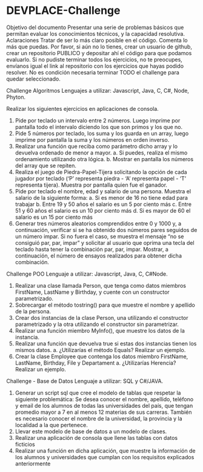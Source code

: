 # DEVPLACE-Challenge
Objetivo del documento
Presentar una serie de problemas básicos que permitan evaluar los conocimientos técnicos, y
la capacidad resolutiva.
Aclaraciones
Tratar de ser lo más claro posible en el código. Comenta lo más que puedas.
Por favor, si aún no lo tienes, crear un usuario de github, crear un repositorio PUBLICO y
depositar ahí el código para que podamos evaluarlo.
Si no pudiste terminar todos los ejercicios, no te preocupes, envíanos igual el link al repositorio
con los ejercicios que hayas podido resolver. No es condición necesaria terminar TODO el
challenge para quedar seleccionado.

Challenge Algoritmos
Lenguajes a utilizar: Javascript, Java, C, C#, Node, Phyton.

Realizar los siguientes ejercicios en aplicaciones de consola.
1. Pide por teclado un intervalo entre 2 números. Luego imprime por pantalla todo el
intervalo diciendo los que son primos y los que no.
2. Pide 5 números por teclado, los suma y los guarda en un array, luego imprime por
pantalla la suma y los números en orden inverso.
3. Realizar una función que reciba como parámetro dicho array y lo devuelva ordenado de
menor a mayor.
  a. Si puedes, realiza el mismo ordenamiento utilizando otra lógica.
  b. Mostrar en pantalla los números del array que se repiten.
4. Realiza el juego de Piedra-Papel-Tijera solicitando la opción de cada jugador por
teclado (‘P’ representa piedra - ‘A’ representa papel - ‘T’ representa tijera). Muestra por
pantalla quien fue el ganador.
5. Pide por teclado el nombre, edad y salario de una persona. Muestra el salario de la
siguiente forma:
  a. Si es menor de 16 no tiene edad para trabajar
  b. Entre 19 y 50 años el salario es un 5 por ciento más
  c. Entre 51 y 60 años el salario es un 10 por ciento más
  d. Si es mayor de 60 el salario es un 15 por ciento más
6. Generar tres números aleatorios comprendidos entre 0 y 1000 y, a continuación,
verificar si se ha obtenido dos números pares seguidos de un número impar. Si no fuera
el caso, se muestra el mensaje “no se consiguió par, par, impar” y solicitar al usuario
que oprima una tecla del teclado hasta tener la combinación par, par, impar. Mostrar, a
continuación, el número de ensayos realizados para obtener dicha combinación.

Challenge POO
Lenguaje a utilizar: Javascript, Java, C, C#Node.

1. Realizar una clase llamada Person, que tenga como datos miembros FirstName,
LastName y Birthday, y cuente con un constructor parametrizado.
2. Sobrecargar el método tostring() para que muestre el nombre y apellido de la persona.
3. Crear dos instancias de la clase Person, una utilizando el constructor parametrizado y la
otra utilizando el constructor sin parametrizar.
4. Realizar una función miembro MyInfo(), que muestre los datos de la instancia.
5. Realizar una función que devuelva true si estas dos instancias tienen los mismos datos.
  a. ¿Utilizarías el método Equals? Realizar un ejemplo.
6. Crear la clase Employee que contenga los datos miembro FirstName, LastName,
Birthday, File y Departament
a. ¿Utilizarías Herencia? Realizar un ejemplo.

Challenge - Base de Datos
Lenguaje a utilizar: SQL y C#/JAVA.

1. Generar un script sql que cree el modelo de tablas que respetar la siguiente
problemática:
Se desea conocer el nombre, apellido, teléfono y email de los alumnos de todas
las universidades del país, que tengan promedio mayor a 7 en al menos 12
materias de sus carreras. También es necesario conocer el nombre de la
universidad, la provincia y la localidad a la que pertenece.
2. Llevar este modelo de base de datos a un modelo de clases.
3. Realizar una aplicación de consola que llene las tablas con datos ficticios
4. Realizar una función en dicha aplicación, que muestre la información de los alumnos y
universidades que cumplan con los requisitos explicados anteriormente
